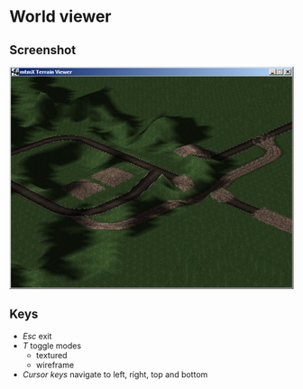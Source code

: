 # World viewer

## Screenshot

![Screenshot](images/screenshot07.png)

## Keys

* *Esc* exit
* *T* toggle modes
  * textured
  * wireframe
* *Cursor keys* navigate to left, right, top and bottom